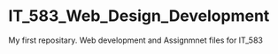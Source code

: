 # IT_583_Web_Design_Development
My first repositary. Web development and Assignmnet files for IT_583
